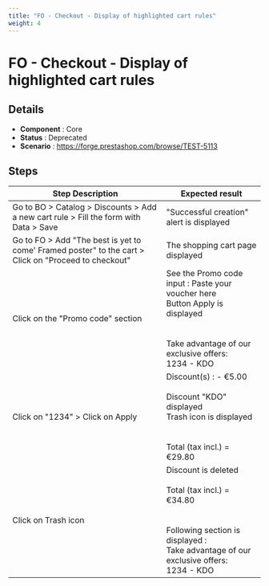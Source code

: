 ```yaml
---
title: "FO - Checkout - Display of highlighted cart rules"
weight: 4
---
```


# FO - Checkout - Display of highlighted cart rules
## Details
* **Component** : Core
* **Status** : Deprecated
* **Scenario** : https://forge.prestashop.com/browse/TEST-5113

## Steps
| Step Description | Expected result |
| ----- | ----- |
| Go to BO > Catalog > Discounts > Add a new cart rule > Fill the form with Data > Save | "Successful creation" alert is displayed |
| Go to FO > Add "The best is yet to come' Framed poster" to the cart > Click on "Proceed to checkout" | The shopping cart page displayed |
| Click on the "Promo code" section | See the Promo code input : Paste your voucher here<br>Button Apply is displayed<br> <br><br>Take advantage of our exclusive offers:<br>1234 - KDO |
| Click on "1234" > Click on Apply | Discount(s) : - €5.00<br><br>Discount "KDO" displayed<br>Trash icon is displayed<br><br><br>Total (tax incl.) = €29.80 |
| Click on Trash icon | Discount is deleted<br><br>Total (tax incl.) = €34.80<br><br><br>Following section is displayed :<br>Take advantage of our exclusive offers:<br>1234 - KDO |
